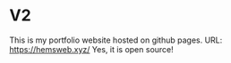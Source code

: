 # V2
This is my portfolio website hosted on github pages.
URL: https://hemsweb.xyz/
Yes, it is open source!
